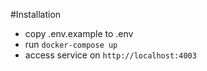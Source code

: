 #Installation
- copy .env.example to .env
- run `docker-compose up`
- access service on `http://localhost:4003`
